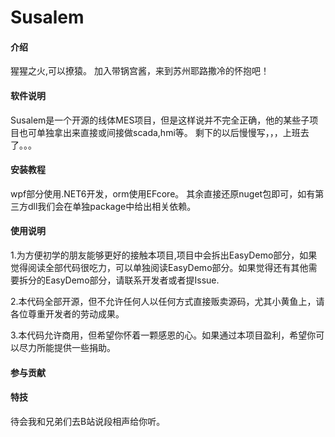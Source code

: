 # Susalem

#### 介绍
猩猩之火,可以撩猿。
加入带锅宫酱，来到苏州耶路撒冷的怀抱吧！

#### 软件说明
Susalem是一个开源的线体MES项目，但是这样说并不完全正确，他的某些子项目也可单独拿出来直接或间接做scada,hmi等。
剩下的以后慢慢写，，，上班去了。。。



#### 安装教程

wpf部分使用.NET6开发，orm使用EFcore。
其余直接还原nuget包即可，如有第三方dll我们会在单独package中给出相关依赖。

#### 使用说明
1.为方便初学的朋友能够更好的接触本项目,项目中会拆出EasyDemo部分，如果觉得阅读全部代码很吃力，可以单独阅读EasyDemo部分。如果觉得还有其他需要拆分的EasyDemo部分，请联系开发者或者提Issue.

2.本代码全部开源，但不允许任何人以任何方式直接贩卖源码，尤其小黄鱼上，请各位尊重开发者的劳动成果。

3.本代码允许商用，但希望你怀着一颗感恩的心。如果通过本项目盈利，希望你可以尽力所能提供一些捐助。

#### 参与贡献

#### 特技
待会我和兄弟们去B站说段相声给你听。

